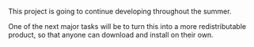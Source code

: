 This project is going to continue developing throughout the summer.

One of the next major tasks will be to turn this into a more redistributable product, so that anyone can download and install on their own.

